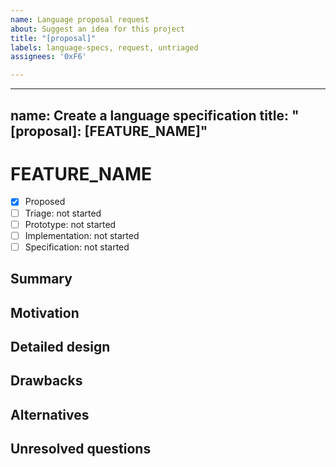 ```yaml
---
name: Language proposal request
about: Suggest an idea for this project
title: "[proposal]"
labels: language-specs, request, untriaged
assignees: '0xF6'

---
```


---
name: Create a language specification
title: "[proposal]: [FEATURE_NAME]"
---

# FEATURE_NAME

* [x] Proposed
* [ ] Triage: not started
* [ ] Prototype: not started
* [ ] Implementation: not started
* [ ] Specification: not started

## Summary
[summary]: #summary

<!-- One paragraph explanation of the feature. -->

## Motivation
[motivation]: #motivation

<!-- Why are we doing this? What use cases does it support? What is the expected outcome? -->

## Detailed design
[design]: #detailed-design

<!-- Design of how the feature should look, compilation features? compilation result? features of execution in a virtual machine? Necessary api implementation? -->

## Drawbacks
[drawbacks]: #drawbacks

<!-- Why should we *not* do this? -->

## Alternatives
[alternatives]: #alternatives

<!-- What other designs have been considered? What is the impact of not doing this? -->

## Unresolved questions
[unresolved]: #unresolved-questions

<!-- What parts of the design are still undecided? -->
